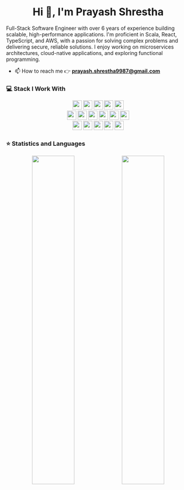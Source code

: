 <h1 align="center">Hi 👋, I'm Prayash Shrestha</h1>
<p>Full-Stack Software Engineer with over 6 years of experience building scalable, high-performance applications. I'm proficient in Scala, React, TypeScript, and AWS, with a passion for solving complex problems and delivering secure, reliable solutions. I enjoy working on microservices architectures, cloud-native applications, and exploring functional programming.</p>

<!-- <p align="left"> <img src="https://komarev.com/ghpvc/?username=prayashShrestha&abbreviated=true" alt="prayash" /> </p> -->



<!-- - 🌱 Passonate  **FullStack Software Engineer** -->

- 📫 How to reach me 👉 **prayash.shrestha9987@gmail.com**

### 💻 Stack I Work With

<!-- https://github.com/alexandresanlim/Badges4-README.md-Profile -->
<p  align="center">

<!-- Programming Language -->
<img src="https://img.shields.io/badge/JavaScript-F7DF1E?style=for-the-badge&logo=javascript&logoColor=black" height="25">
<img src="https://img.shields.io/badge/TypeScript-007ACC?style=for-the-badge&logo=typescript&logoColor=white" height="25">
<img src="https://img.shields.io/badge/Scala-DC322F?style=for-the-badge&logo=scala&logoColor=white" height="25">
<img src="https://img.shields.io/badge/Java-ED8B00?style=for-the-badge&logo=java&logoColor=white" height="25">
<img src="https://img.shields.io/badge/Python-3776AB?style=for-the-badge&logo=python&logoColor=white" height="25">







<br>
<img src="https://img.shields.io/badge/firebase-ffca28?style=for-the-badge&logo=firebase&logoColor=black" height="25">
<img src="https://img.shields.io/badge/SQLite-07405E?style=for-the-badge&logo=sqlite&logoColor=white" height="25">
<img src="https://img.shields.io/badge/MongoDB-4EA94B?style=for-the-badge&logo=mongodb&logoColor=white" height="25">
<img src="https://img.shields.io/badge/PostgreSQL-316192?style=for-the-badge&logo=postgresql&logoColor=white" height="25">
<img src="https://img.shields.io/badge/MySQL-00000F?style=for-the-badge&logo=mysql&logoColor=white" height="25">
<img src="https://img.shields.io/badge/Amazon_AWS-FF9900?style=for-the-badge&logo=amazonaws&logoColor=white" height="25">


<br>
<img src="https://img.shields.io/badge/next.js-000000?style=for-the-badge&logo=nextdotjs&logoColor=white" height="25">
<img src="https://img.shields.io/badge/React-20232A?style=for-the-badge&logo=react&logoColor=61DAFB" height="25">
<img src="https://img.shields.io/badge/Express.js-000000?style=for-the-badge&logo=Supabase&logoColor=white" height="25">
<img src="https://img.shields.io/badge/Node.js-43853D?style=for-the-badge&logo=node-dot-js&logoColor=white" height="25">
<img src="https://img.shields.io/badge/Spring_Boot-6DB33F?style=for-the-badge&logo=spring-boot&logoColor=white
" height="25">


</p>

### ⭐ Statistics and Languages

<p align="center">
  <img width="48%" src="https://github-readme-stats.vercel.app/api?username=prayashShrestha&show_icons=true&theme=tokyonight" />
  <img width="48%" src="https://github-readme-streak-stats.herokuapp.com?user=prayashShrestha&theme=tokyonight" />
</p>

<!--

For ICON With Text
    https://img.shields.io/badge/HereText-FF9800.svg?&style=for-the-badge&logo=HereIconName&logoColor=white

For Github Stats
    https://github-readme-stats.vercel.app/api?username=HereUsername&show_icons=true

For Profile View
    https://komarev.com/ghpvc/?username=HereUsername

For Auto Generate
    https://rahuldkjain.github.io/gh-profile-readme-generator/

For County Flag ICOn
    https://www.flaticon.com/

For ICON Idea
    https://simpleicons.org/

-->

<!-- ![Visitor Count](https://profile-counter.glitch.me/devded/count.svg) -->

<!--
<p align="center">
 <img src="https://github-profile-trophy.vercel.app/?username=devded&theme=flat&row=1" alt="devded" />
</p>

-->
